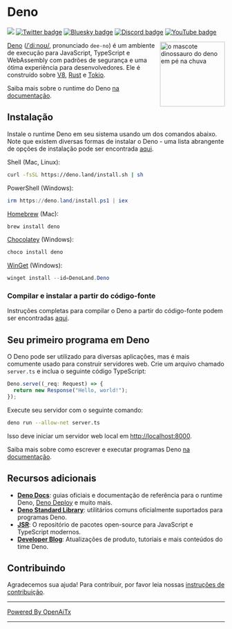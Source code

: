 # Deno

[![](https://img.shields.io/crates/v/deno.svg)](https://crates.io/crates/deno)
[![Twitter badge][]][Twitter link] [![Bluesky badge][]][Bluesky link]
[![Discord badge][]][Discord link] [![YouTube badge][]][YouTube link]

<img align="right" src="https://deno.land/logo.svg" height="150px" alt="o mascote dinossauro do deno em pé na chuva">

[Deno](https://deno.com)
([/ˈdiːnoʊ/](https://ipa-reader.com/?text=%CB%88di%CB%90no%CA%8A), pronunciado
`dee-no`) é um ambiente de execução para JavaScript, TypeScript e WebAssembly com padrões de segurança e uma ótima experiência para desenvolvedores. Ele é construído sobre [V8](https://v8.dev/),
[Rust](https://www.rust-lang.org/) e [Tokio](https://tokio.rs/).

Saiba mais sobre o runtime do Deno
[na documentação](https://docs.deno.com/runtime/manual).

## Instalação

Instale o runtime Deno em seu sistema usando um dos comandos abaixo. Note
que existem diversas formas de instalar o Deno - uma lista abrangente de
opções de instalação pode ser encontrada
[aqui](https://docs.deno.com/runtime/manual/getting_started/installation).

Shell (Mac, Linux):

```sh
curl -fsSL https://deno.land/install.sh | sh
```

PowerShell (Windows):

```powershell
irm https://deno.land/install.ps1 | iex
```

[Homebrew](https://formulae.brew.sh/formula/deno) (Mac):

```sh
brew install deno
```

[Chocolatey](https://chocolatey.org/packages/deno) (Windows):

```powershell
choco install deno
```

[WinGet](https://winstall.app/apps/DenoLand.Deno) (Windows):

```powershell
winget install --id=DenoLand.Deno
```

### Compilar e instalar a partir do código-fonte

Instruções completas para compilar o Deno a partir do código-fonte podem ser encontradas
[aqui](https://github.com/denoland/deno/blob/main/.github/CONTRIBUTING.md#building-from-source).

## Seu primeiro programa em Deno

O Deno pode ser utilizado para diversas aplicações, mas é mais comumente usado para
construir servidores web. Crie um arquivo chamado `server.ts` e inclua o seguinte
código TypeScript:

```ts
Deno.serve((_req: Request) => {
  return new Response("Hello, world!");
});
```

Execute seu servidor com o seguinte comando:

```sh
deno run --allow-net server.ts
```

Isso deve iniciar um servidor web local em
[http://localhost:8000](http://localhost:8000).

Saiba mais sobre como escrever e executar programas Deno
[na documentação](https://docs.deno.com/runtime/manual).

## Recursos adicionais

- **[Deno Docs](https://docs.deno.com)**: guias oficiais e documentação de referência para
  o runtime Deno, [Deno Deploy](https://deno.com/deploy) e muito mais.
- **[Deno Standard Library](https://jsr.io/@std)**: utilitários comuns oficialmente suportados
  para programas Deno.
- **[JSR](https://jsr.io/)**: O repositório de pacotes open-source para
  JavaScript e TypeScript modernos.
- **[Developer Blog](https://deno.com/blog)**: Atualizações de produto, tutoriais e
  mais conteúdos do time Deno.

## Contribuindo

Agradecemos sua ajuda! Para contribuir, por favor leia nossas
[instruções de contribuição](.github/CONTRIBUTING.md).

[Build status - Cirrus]: https://github.com/denoland/deno/workflows/ci/badge.svg?branch=main&event=push
[Build status]: https://github.com/denoland/deno/actions
[Twitter badge]: https://img.shields.io/twitter/follow/deno_land.svg?style=social&label=Follow
[Twitter link]: https://twitter.com/intent/follow?screen_name=deno_land
[Bluesky badge]: https://img.shields.io/badge/Follow-whitesmoke?logo=bluesky
[Bluesky link]: https://bsky.app/profile/deno.land
[YouTube badge]: https://img.shields.io/youtube/channel/subscribers/UCqC2G2M-rg4fzg1esKFLFIw?style=social
[YouTube link]: https://www.youtube.com/@deno_land
[Discord badge]: https://img.shields.io/discord/684898665143206084?logo=discord&style=social
[Discord link]: https://discord.gg/deno

---

[Powered By OpenAiTx](https://github.com/OpenAiTx/OpenAiTx)

---